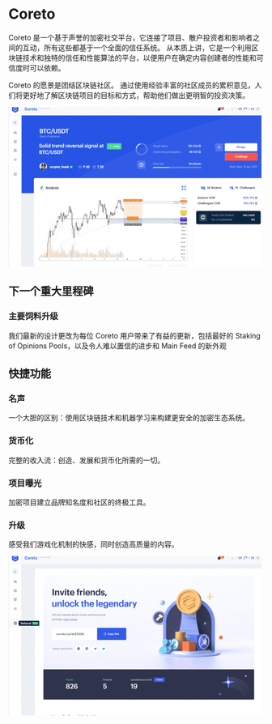 # Coreto

<p>Coreto 是一个基于声誉的加密社交平台，它连接了项目、散户投资者和影响者之间的互动，所有这些都基于一个全面的信任系统。 从本质上讲，它是一个利用区块链技术和独特的信任和性能算法的平台，以便用户在确定内容创建者的性能和可信度时可以依赖。</p>
<p>Coreto 的愿景是团结区块链社区。 通过使用经验丰富的社区成员的累积意见，人们将更好地了解区块链项目的目标和方式，帮助他们做出更明智的投资决策。</p>

![ndsin](ndsin.png)



## 下一个重大里程碑



### 主要饲料升级

我们最新的设计更改为每位 Coreto 用户带来了有益的更新，包括最好的 Staking of Opinions Pools，以及令人难以置信的进步和 Main Feed 的新外观

## 快捷功能

### 名声

一个大胆的区别：使用区块链技术和机器学习来构建更安全的加密生态系统。

### 货币化

完整的收入流：创造、发展和货币化所需的一切。

### 项目曝光

加密项目建立品牌知名度和社区的终极工具。

### 升级

感受我们游戏化机制的快感，同时创造高质量的内容。

![nmifdn](nmifdn.png)
